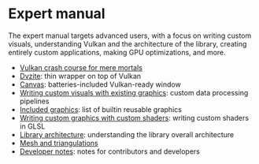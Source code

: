 # Expert manual

The expert manual targets advanced users, with a focus on writing custom visuals, understanding Vulkan and the architecture of the library, creating entirely custom applications, making GPU optimizations, and more.

* [Vulkan crash course for mere mortals](vulkan.md)
* [Dvzite](vklite.md): thin wrapper on top of Vulkan
* [Canvas](canvas.md): batteries-included Vulkan-ready window
* [Writing custom visuals with existing graphics](visual.md): custom data processing pipelines
* [Included graphics](graphics.md): list of builtin reusable graphics
* [Writing custom graphics with custom shaders](glsl.md): writing custom shaders in GLSL
* [Library architecture](architecture.md): understanding the library overall architecture
* [Mesh and triangulations](mesh.md)
* [Developer notes](developer.md): notes for contributors and developers

